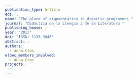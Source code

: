 ```yaml
---
publication_type: Article
eds: .
name: "The place of argumentation in didactic programmes "
journal: "Didàctica de la Llengua i de la Literatura "
publishing_house: .
year: "2022"
doi: "ISSN: 1133-9845"
abstract: .
authors:
  - Anna Cros
elbec_members_involved:
  - Anna Cros
projects:
  - .
---
```

